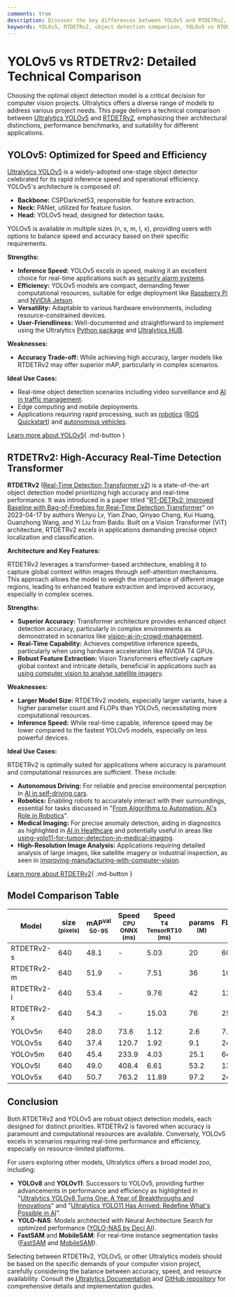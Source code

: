 ```yaml
---
comments: true
description: Discover the key differences between YOLOv5 and RTDETRv2, from architecture to accuracy, and find the best object detection model for your project.
keywords: YOLOv5, RTDETRv2, object detection comparison, YOLOv5 vs RTDETRv2, Ultralytics models, model performance, computer vision, object detection, RTDETR, YOLOv5 features, transformer architecture
---
```


# YOLOv5 vs RTDETRv2: Detailed Technical Comparison

Choosing the optimal object detection model is a critical decision for computer vision projects. Ultralytics offers a diverse range of models to address various project needs. This page delivers a technical comparison between [Ultralytics YOLOv5](https://docs.ultralytics.com/models/yolov5/) and [RTDETRv2](https://docs.ultralytics.com/models/rtdetr/), emphasizing their architectural distinctions, performance benchmarks, and suitability for different applications.

<script async src="https://cdn.jsdelivr.net/npm/chart.js"></script>
<script defer src="../../javascript/benchmark.js"></script>

<canvas id="modelComparisonChart" width="1024" height="400" active-models='["RTDETRv2", "YOLOv5"]'></canvas>

## YOLOv5: Optimized for Speed and Efficiency

[Ultralytics YOLOv5](https://docs.ultralytics.com/models/yolov5/) is a widely-adopted one-stage object detector celebrated for its rapid inference speed and operational efficiency. YOLOv5's architecture is composed of:

- **Backbone:** CSPDarknet53, responsible for feature extraction.
- **Neck:** PANet, utilized for feature fusion.
- **Head:** YOLOv5 head, designed for detection tasks.

YOLOv5 is available in multiple sizes (n, s, m, l, x), providing users with options to balance speed and accuracy based on their specific requirements.

**Strengths:**

- **Inference Speed:** YOLOv5 excels in speed, making it an excellent choice for real-time applications such as [security alarm systems](https://docs.ultralytics.com/guides/security-alarm-system/).
- **Efficiency:** YOLOv5 models are compact, demanding fewer computational resources, suitable for edge deployment like [Raspberry Pi](https://docs.ultralytics.com/guides/raspberry-pi/) and [NVIDIA Jetson](https://docs.ultralytics.com/guides/nvidia-jetson/).
- **Versatility:** Adaptable to various hardware environments, including resource-constrained devices.
- **User-Friendliness:** Well-documented and straightforward to implement using the Ultralytics [Python package](https://pypi.org/project/ultralytics/) and [Ultralytics HUB](https://www.ultralytics.com/hub).

**Weaknesses:**

- **Accuracy Trade-off:** While achieving high accuracy, larger models like RTDETRv2 may offer superior mAP, particularly in complex scenarios.

**Ideal Use Cases:**

- Real-time object detection scenarios including video surveillance and [AI in traffic management](https://www.ultralytics.com/blog/optimizingtraffic-management-with-ultralytics-yolo11).
- Edge computing and mobile deployments.
- Applications requiring rapid processing, such as [robotics](https://www.ultralytics.com/blog/from-algorithms-to-automation-ais-role-in-robotics) ([ROS Quickstart](https://docs.ultralytics.com/guides/ros-quickstart/)) and [autonomous vehicles](https://www.ultralytics.com/solutions/ai-in-self-driving).

[Learn more about YOLOv5](https://docs.ultralytics.com/models/yolov5/){ .md-button }

## RTDETRv2: High-Accuracy Real-Time Detection Transformer

**RTDETRv2** ([Real-Time Detection Transformer v2](https://github.com/lyuwenyu/RT-DETR/tree/main/rtdetrv2_pytorch#readme)) is a state-of-the-art object detection model prioritizing high accuracy and real-time performance. It was introduced in a paper titled "[RT-DETRv2: Improved Baseline with Bag-of-Freebies for Real-Time Detection Transformer](https://arxiv.org/abs/2407.17140)" on 2023-04-17 by authors Wenyu Lv, Yian Zhao, Qinyao Chang, Kui Huang, Guanzhong Wang, and Yi Liu from Baidu. Built on a Vision Transformer (ViT) architecture, RTDETRv2 excels in applications demanding precise object localization and classification.

**Architecture and Key Features:**

RTDETRv2 leverages a transformer-based architecture, enabling it to capture global context within images through self-attention mechanisms. This approach allows the model to weigh the importance of different image regions, leading to enhanced feature extraction and improved accuracy, especially in complex scenes.

**Strengths:**

- **Superior Accuracy:** Transformer architecture provides enhanced object detection accuracy, particularly in complex environments as demonstrated in scenarios like [vision-ai-in-crowd-management](https://www.ultralytics.com/blog/vision-ai-in-crowd-management).
- **Real-Time Capability:** Achieves competitive inference speeds, particularly when using hardware acceleration like NVIDIA T4 GPUs.
- **Robust Feature Extraction:** Vision Transformers effectively capture global context and intricate details, beneficial in applications such as [using computer vision to analyse satellite imagery](https://www.ultralytics.com/blog/using-computer-vision-to-analyse-satellite-imagery).

**Weaknesses:**

- **Larger Model Size:** RTDETRv2 models, especially larger variants, have a higher parameter count and FLOPs than YOLOv5, necessitating more computational resources.
- **Inference Speed:** While real-time capable, inference speed may be lower compared to the fastest YOLOv5 models, especially on less powerful devices.

**Ideal Use Cases:**

RTDETRv2 is optimally suited for applications where accuracy is paramount and computational resources are sufficient. These include:

- **Autonomous Driving:** For reliable and precise environmental perception in [AI in self-driving cars](https://www.ultralytics.com/solutions/ai-in-self-driving).
- **Robotics:** Enabling robots to accurately interact with their surroundings, essential for tasks discussed in "[From Algorithms to Automation: AI's Role in Robotics](https://www.ultralytics.com/blog/from-algorithms-to-automation-ais-role-in-robotics)".
- **Medical Imaging:** For precise anomaly detection, aiding in diagnostics as highlighted in [AI in Healthcare](https://www.ultralytics.com/solutions/ai-in-healthcare) and potentially useful in areas like [using-yolo11-for-tumor-detection-in-medical-imaging](https://www.ultralytics.com/blog/using-yolo11-for-tumor-detection-in-medical-imaging).
- **High-Resolution Image Analysis:** Applications requiring detailed analysis of large images, like satellite imagery or industrial inspection, as seen in [improving-manufacturing-with-computer-vision](https://www.ultralytics.com/blog/improving-manufacturing-with-computer-vision).

[Learn more about RTDETRv2](https://docs.ultralytics.com/models/rtdetr/){ .md-button }

## Model Comparison Table

| Model      | size<br><sup>(pixels) | mAP<sup>val<br>50-95 | Speed<br><sup>CPU ONNX<br>(ms) | Speed<br><sup>T4 TensorRT10<br>(ms) | params<br><sup>(M) | FLOPs<br><sup>(B) |
|------------|-----------------------|----------------------|--------------------------------|-------------------------------------|--------------------|-------------------|
| RTDETRv2-s | 640                   | 48.1                 | -                              | 5.03                                | 20                 | 60                |
| RTDETRv2-m | 640                   | 51.9                 | -                              | 7.51                                | 36                 | 100               |
| RTDETRv2-l | 640                   | 53.4                 | -                              | 9.76                                | 42                 | 136               |
| RTDETRv2-x | 640                   | 54.3                 | -                              | 15.03                               | 76                 | 259               |
|            |                       |                      |                                |                                     |                    |                   |
| YOLOv5n    | 640                   | 28.0                 | 73.6                           | 1.12                                | 2.6                | 7.7               |
| YOLOv5s    | 640                   | 37.4                 | 120.7                          | 1.92                                | 9.1                | 24.0              |
| YOLOv5m    | 640                   | 45.4                 | 233.9                          | 4.03                                | 25.1               | 64.2              |
| YOLOv5l    | 640                   | 49.0                 | 408.4                          | 6.61                                | 53.2               | 135.0             |
| YOLOv5x    | 640                   | 50.7                 | 763.2                          | 11.89                               | 97.2               | 246.4             |

## Conclusion

Both RTDETRv2 and YOLOv5 are robust object detection models, each designed for distinct priorities. RTDETRv2 is favored when accuracy is paramount and computational resources are available. Conversely, YOLOv5 excels in scenarios requiring real-time performance and efficiency, especially on resource-limited platforms.

For users exploring other models, Ultralytics offers a broad model zoo, including:

- **YOLOv8** and **YOLOv11**: Successors to YOLOv5, providing further advancements in performance and efficiency as highlighted in "[Ultralytics YOLOv8 Turns One: A Year of Breakthroughs and Innovations](https://www.ultralytics.com/blog/ultralytics-yolov8-turns-one-a-year-of-breakthroughs-and-innovations)" and "[Ultralytics YOLO11 Has Arrived: Redefine What's Possible in AI](https://www.ultralytics.com/blog/ultralytics-yolo11-has-arrived-redefine-whats-possible-in-ai)".
- **YOLO-NAS**: Models architected with Neural Architecture Search for optimized performance ([YOLO-NAS by Deci AI](https://docs.ultralytics.com/models/yolo-nas/)).
- **FastSAM** and **MobileSAM**: For real-time instance segmentation tasks ([FastSAM](https://docs.ultralytics.com/models/fast-sam/) and [MobileSAM](https://docs.ultralytics.com/models/mobile-sam/)).

Selecting between RTDETRv2, YOLOv5, or other Ultralytics models should be based on the specific demands of your computer vision project, carefully considering the balance between accuracy, speed, and resource availability. Consult the [Ultralytics Documentation](https://docs.ultralytics.com/models/) and [GitHub repository](https://github.com/ultralytics/ultralytics) for comprehensive details and implementation guides.
